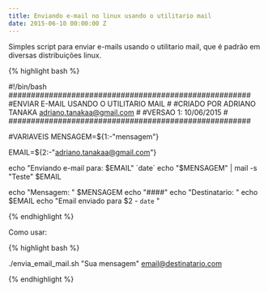 ```yaml
---
title: Enviando e-mail no linux usando o utilitario mail
date: 2015-06-10 00:00:00 Z
---
```


Simples script para enviar e-mails usando o utilitario mail, que é padrão em diversas distribuições linux.
<!--more-->
{% highlight bash %}

#!/bin/bash
######################################################
#ENVIAR E-MAIL USANDO O UTILITARIO MAIL              #
#CRIADO POR ADRIANO TANAKA adriano.tanakaa@gmail.com #
#VERSAO 1: 10/06/2015                                #
######################################################

#VARIAVEIS
MENSAGEM=${1:-"mensagem"}

EMAIL=${2:-"adriano.tanakaa@gmail.com"}

echo "Enviando e-mail para: $EMAIL" `date`
echo "$MENSAGEM" | mail -s "Teste" $EMAIL

echo "Mensagem: " $MENSAGEM
echo "####"
echo "Destinatario: "
echo $EMAIL
echo "Email enviado para $2  -  `date` "

{% endhighlight %}


Como usar:

{% highlight bash %}

./envia_email_mail.sh "Sua mensagem" email@destinatario.com

{% endhighlight %}
